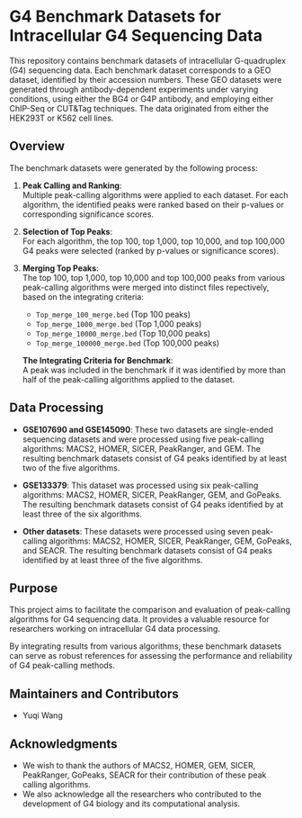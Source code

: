# G4 Benchmark Datasets for Intracellular G4 Sequencing Data

This repository contains benchmark datasets of intracellular G-quadruplex (G4) sequencing data. Each benchmark dataset corresponds to a GEO dataset, identified by their accession numbers. These GEO datasets were generated through antibody-dependent experiments under varying conditions, using either the BG4 or G4P antibody, and employing either ChIP-Seq or CUT&Tag techniques. The data originated from either the HEK293T or K562 cell lines.

## Overview

The benchmark datasets were generated by the following process:

1. **Peak Calling and Ranking**:  
   Multiple peak-calling algorithms were applied to each dataset. For each algorithm, the identified peaks were ranked based on their p-values or corresponding significance scores.

2. **Selection of Top Peaks**:  
   For each algorithm, the top 100, top 1,000, top 10,000, and top 100,000 G4 peaks were selected (ranked by p-values or significance scores).

3. **Merging Top Peaks**:  
   The top 100, top 1,000, top 10,000 and top 100,000 peaks from various peak-calling algorithms were merged into distinct files repectively, based on the integrating criteria:
   - `Top_merge_100_merge.bed` (Top 100 peaks)
   - `Top_merge_1000_merge.bed` (Top 1,000 peaks)
   - `Top_merge_10000_merge.bed` (Top 10,000 peaks)
   - `Top_merge_100000_merge.bed` (Top 100,000 peaks)

   **The Integrating Criteria for Benchmark**:  
   A peak was included in the  benchmark if it was identified by more than half of the peak-calling algorithms applied to the dataset.

## Data Processing

- **GSE107690 and GSE145090**: These two datasets are single-ended sequencing datasets and were processed using five peak-calling algorithms: MACS2, HOMER, SICER, PeakRanger, and GEM. The resulting benchmark datasets consist of G4 peaks identified by at least two of the five algorithms.

- **GSE133379**: This dataset was processed using six peak-calling algorithms: MACS2, HOMER, SICER, PeakRanger, GEM, and GoPeaks. The resulting benchmark datasets consist of G4 peaks identified by at least three of the six algorithms.

- **Other datasets**: These datasets were processed using seven peak-calling algorithms: MACS2, HOMER, SICER, PeakRanger, GEM, GoPeaks, and SEACR. The resulting benchmark datasets consist of G4 peaks identified by at least three of the five algorithms.

## Purpose

This project aims to facilitate the comparison and evaluation of peak-calling algorithms for G4 sequencing data. It provides a valuable resource for researchers working on intracellular G4 data processing.

By integrating results from various algorithms, these benchmark datasets can serve as robust references for assessing  the performance and reliability of G4 peak-calling methods. 


## Maintainers and Contributors

- Yuqi Wang

## Acknowledgments

* We wish to thank the authors of MACS2, HOMER, GEM, SICER, PeakRanger, GoPeaks, SEACR for their contribution of these peak calling algorithms.  
* We also acknowledge all the researchers who contributed to the development of G4 biology and its computational analysis.



